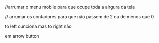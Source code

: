 //arrumar o menu mobile para que ocupe toda a alrgura da tela

// arrumar os contadores para que não passem de 2 ou de menos que 0


to left cunciona mas to right não

em arrow button